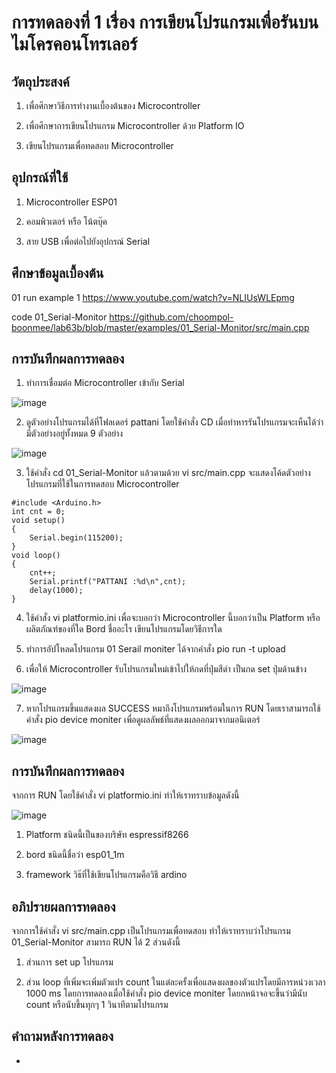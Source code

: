 # การทดลองที่ 1 เรื่อง การเขียนโปรแกรมเพื่อรันบนไมโครคอนโทรเลอร์
## วัตถุประสงค์
1. เพื่อศึกษาวิธีการทำงานเบื้องต้นของ Microcontroller

2. เพื่อศึกษาการเขียนโปรแกรม Microcontroller ด้วย Platform IO

3. เขียนโปรแกรมเพื่อทดสอบ Microcontroller
## อุปกรณ์ที่ใช้
1. Microcontroller ESP01

2. คอมพิวเตอร์ หรือ โน้ตบุ๊ค
 
3. สาย USB เพื่อต่อไปยังอุปกรณ์ Serial
## ศึกษาข้อมูลเบื้องต้น
01 run example 1 https://www.youtube.com/watch?v=NLIUsWLEpmg

code 01_Serial-Monitor https://github.com/choompol-boonmee/lab63b/blob/master/examples/01_Serial-Monitor/src/main.cpp
## การบันทึกผลการทดลอง
1. ทำการเชื่อมต่อ Microcontroller เข้ากับ Serial

![image](https://user-images.githubusercontent.com/80879791/112302406-a2a77580-8ccd-11eb-9e05-37f03113dd6b.png)


2. ดูตัวอย่างโปรแกรมได้ที่โฟลเดอร์ pattani โดยใช้คำสั่ง CD เมื่อทำหารรันโปรแกรมจะเห็นได้ว่ามีตัวอย่างอยู่ทั้งหมด 9 ตัวอย่าง

![image](https://user-images.githubusercontent.com/80879791/112302886-2eb99d00-8cce-11eb-894e-1e7c9633a405.png)

3. ใช้คำสั่ง cd 01_Serial-Monitor แล้วตามด้วย vi src/main.cpp จะแสดงโค้ดตัวอย่างโปรแกรมที่ใช้ในการทดสอบ Microcontroller

```
#include <Arduino.h>
int cnt = 0;
void setup()
{
	Serial.begin(115200);
}
void loop()
{
	cnt++;
	Serial.printf("PATTANI :%d\n",cnt);
	delay(1000);
}
```

4. ใช้คำสั่ง vi platformio.ini เพื่อจะบอกว่า Microcontroller นี้บอกว่าเป็น Platform หรือ ผลิตภัณฑ์ของที่ใด Bord ชื่ออะไร เขียนโปรแกรมโดยวิธีการใด

5. ทำการอัปโหลดโปรแกรม 01 Serail moniter ได้จากคำสั่ง pio run -t upload

6. เพื่อให้ Microcontroller รับโปรแกรมใหม่เข้าไปให้กดที่ปุ่มสีดำ เป็นกด set ปุ่มด้านข้าง

![image](https://user-images.githubusercontent.com/80879791/112304149-bb188f80-8ccf-11eb-9f2f-eba04ba76a73.png)

7. หากโปรแกรมขึ้นแสดงผล SUCCESS หมาถึงโปรแกรมพร้อมในการ RUN โดยเราสามารถใช้คำสั่ง pio device moniter เพื่อดูผลลัพธ์ที่แสดงผลออกมาจากมอนิเตอร์

![image](https://user-images.githubusercontent.com/80879791/112304524-2c584280-8cd0-11eb-8e70-d216be7eb889.png)


## การบันทึกผลการทดลอง
จากการ RUN โดยใช้คำสั่ง vi platformio.ini ทำให้เราทราบข้อมูลดังนี้

![image](https://user-images.githubusercontent.com/80879791/112304922-a8eb2100-8cd0-11eb-9eea-f29676964df9.png)

1. Platform ชนิดนี้เป็นของบริษัท espressif8266

2. bord ชนิดนี้ชื่อว่า esp01_1m

3. framework วิธ๊ที่ใช้เขียนโปรแกรมคือวิธี ardino

## อภิปรายผลการทดลอง
จากการใช้คำสั่ง vi src/main.cpp เป็นโปรแกรมเพื่อทดสอบ ทำให้เราทราบว่าโปรแกรม 01_Serial-Monitor สามารถ RUN ได้ 2 ส่วนดังนี้

1. ส่วนการ set up โปรแกรม

2. ส่วน loop ที่เพิ่มจะเพิ่มตัวแปร count ในแต่ละครั้งเพื่อแสดงผลของตัวแปรโดยมีการหน่วงเวลา 1000 ms โดยการทดลองเมื่อใช้คำสั่ง pio device moniter โดยกหน้าจอจะขึ้นว่ามีนับ count หรือนับขึ้นทุกๆ 1 วินาทีตามโปรแกรม

## คำถามหลังการทดลอง 

-

